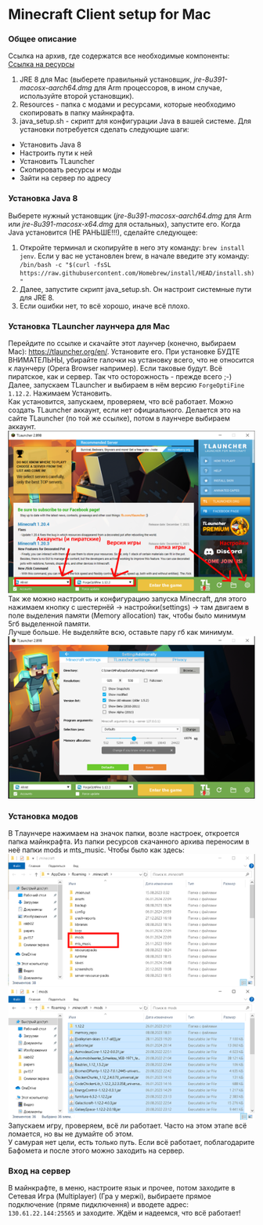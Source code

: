 # Minecraft Client setup for Mac
### Общее описание
Ссылка на архив, где содержатся все необходимые компоненты: [Ссылка на ресурсы](https://drive.google.com/file/d/1ohs-F3_lCv0U5IEgm1vUMHJq_KPbDFvx/view?usp=sharing) <br>
1) JRE 8 для Mac (выберете правильный установщик, *jre-8u391-macosx-aarch64.dmg* для Arm процессоров, в ином случае, используйте второй установщик).
2) Resources - папка с модами и ресурсами, которые необходимо скопировать в папку майнкрафта.
3) java_setup.sh - скрипт для конфигурации Java в вашей системе.
Для установки потребуется сделать следующие шаги:
* Установить Java 8
* Настроить пути к ней
* Установить TLauncher
* Скопировать ресурсы и моды
* Зайти на сервер по адресу
### Установка Java 8
Выберете нужный установщик (*jre-8u391-macosx-aarch64.dmg* для Arm или *jre-8u391-macosx-x64.dmg* для остальных), запустите его. Когда Java установится (НЕ РАНЬШЕ!!!), сделайте следующее:
1) Откройте терминал и скопируйте в него эту команду: ```brew install jenv```. Если у вас не установлен brew, в начале введите эту команду: ```/bin/bash -c "$(curl -fsSL https://raw.githubusercontent.com/Homebrew/install/HEAD/install.sh)"```
2) Далее, запустите скрипт java_setup.sh. Он настроит системные пути для JRE 8.
3) Если ошибки нет, то всё хорошо, иначе всё плохо.
### Установка TLauncher лаунчера для Mac
Перейдите по ссылке и скачайте этот лаунчер (конечно, выбираем Mac): https://tlauncher.org/en/. Установите его. При установке БУДТЕ ВНИМАТЕЛЬНЫ, убирайте галочки на установку всего, что не относится к лаунчеру 
(Opera Browser например). Если таковые будут. Всё пиратское, как и сервер. Так что осторожность - прежде всего ;-)<br>
Далее, запускаем TLauncher и выбираем в нём версию ```ForgeOptiFine 1.12.2```. Нажимаем Установить.<br>Как установится, запускаем, проверяем, что всё работает. Можно создать TLauncher аккаунт, если нет официального. Делается это на сайте TLauncher (по той же ссылке), потом в лаунчере выбираем аккаунт. ![alt text](https://github.com/Alkrist/mc_client_setup/blob/main/launcher.png)
Так же можно настроить и конфигурацию запуска Minecraft, для этого нажимаем кнопку с шестернёй -> настройки(settings) -> там двигаем в поле выделения памяти (Memory allocation) так, чтобы было минимум 5гб выделенной памяти.<br>Лучше больше. Не выделяйте всю, оставьте пару гб как минимум. ![alt text](https://github.com/Alkrist/mc_client_setup/blob/main/settings.png)
### Установка модов
В Тлаунчере нажимаем на значок папки, возле настроек, откроется папка майнкрафта. Из папки ресурсов скачанного архива переносим в неё папки mods и mts_music. Чтобы было как здесь:<br> ![alt text](https://github.com/Alkrist/mc_client_setup/blob/main/folder.png)<br>
![alt text](https://github.com/Alkrist/mc_client_setup/blob/main/mods.png)<br>
Запускаем игру, проверяем, всё ли работает. Часто на этом этапе всё ломается, но вы не думайте об этом.<br>У самурая нет цели, есть только путь. Если всё работает, поблагодарите Бафомета и после этого можно заходить на сервер.
### Вход на сервер
В майнкрафте, в меню, настроите язык и прочее, потом заходите в Сетевая Игра (Multiplayer) (Гра у мержi), выбираете прямое подключение (пряме пидключення) и вводете адрес: ```130.61.22.144:25565``` и заходите.
Ждём и надеемся, что всё работает!
